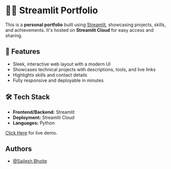 # 🧑‍💻 Streamlit Portfolio

This is a **personal portfolio** built using [Streamlit](https://streamlit.io/), showcasing projects, skills, and achievements. It's hosted on **Streamlit Cloud** for easy access and sharing.

## 🚀 Features

- Sleek, interactive web layout with a modern UI
- Showcases technical projects with descriptions, tools, and live links
- Highlights skills and contact details
- Fully responsive and deployable in minutes

## 🛠️ Tech Stack

- **Frontend/Backend:** Streamlit
- **Deployment:** Streamlit Cloud
- **Languages:** Python

[Click Here](https://sailesh-portfolio.streamlit.app/) for live demo.

## Authors

- [@Sailesh Bhoite](https://github.com/Sailesh-Bhoite)